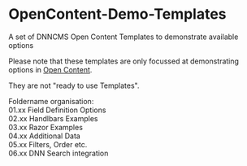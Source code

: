 # OpenContent-Demo-Templates
A set of DNNCMS Open Content Templates to demonstrate available options

Please note that these templates are only focussed at demonstrating options in [Open Content](https://opencontent.readme.io/).

They are not "ready to use Templates".

Foldername organisation:<br>
01.xx Field Definition Options<br>
02.xx Handlbars Examples<br>
03.xx Razor Examples<br>
04.xx Additional Data<br>
05.xx Filters, Order etc.<br>
06.xx DNN Search integration<br>

